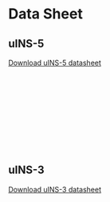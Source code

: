 # Data Sheet

## uINS-5

[Download uINS-5 datasheet](http://docs.inertialsense.com/datasheet/uIMU-5_uAHRS-5_uINS-5_Datasheet.pdf)

<object data="https://docs.inertialsense.com/datasheet/uIMU-5_uAHRS-5_uINS-5_Datasheet.pdf" type="application/pdf" width="700px" height="905px" >
    <embed src="https://docs.inertialsense.com/datasheet/uIMU-5_uAHRS-5_uINS-5_Datasheet.pdf" type="application/pdf" />
</object>

## uINS-3

[Download uINS-3 datasheet](http://docs.inertialsense.com/datasheet/uIMU_uAHRS_uINS-3_Datasheet.pdf)

<object data="https://docs.inertialsense.com/datasheet/uIMU_uAHRS_uINS-3_Datasheet.pdf" type="application/pdf" width="700px" height="905px" >
    <embed src="https://docs.inertialsense.com/datasheet/uIMU_uAHRS_uINS-3_Datasheet.pdf" type="application/pdf" />
</object>
